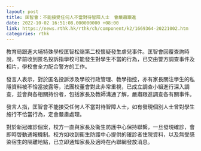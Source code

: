 ```yaml
---
layout: post
title: 匡智會：不能接受任何人不當對待智障人士　會嚴肅跟進
date: 2022-10-02 16:51:08.000000000 +08:00
link: https://news.rthk.hk/rthk/ch/component/k2/1669364-20221002.htm
categories: rthk
---
```


教育局跟進大埔特殊學校匡智松嶺第二校懷疑發生虐兒事件。匡智會回覆查詢時說，早前收到匿名投訴指學校可能發生對學生不當的行為，已交由警方調查事件及相片，學校會全力配合警方的工作。

發言人表示，對於匿名投訴涉及學校行政管理、教學指控，亦有家長關注學生的私隱資料被不恰當披露等，法團校董會對此非常重視，已成立調查小組進行深入調查，並會與各相關持份者，包括家長及教師溝通了解，嚴肅跟進調查各有關事件。

發言人指，匡智會不能接受任何人不當對待智障人士，如有發現個別人士曾對學生施行不恰當行為，定會嚴肅處理。
 
對於新冠確診個案，校方一直與家長及衞生防護中心保持聯繫，一旦發現確診，會即時啓動通報機制。校方如收到衞生防護中心提供的確診者住院資料，以及無受感染宿生的隔離地點，已立即通知家長及適時在內聯網發放消息。
